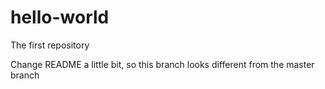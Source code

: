 # hello-world
The first repository

Change README a little bit, so this branch looks different from the master branch
